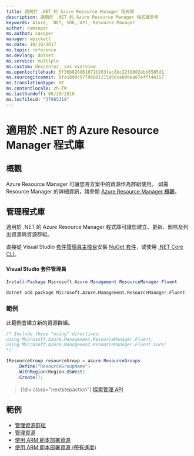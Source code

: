 ```yaml
---
title: 適用於 .NET 的 Azure Resource Manager 程式庫
description: 適用於 .NET 的 Azure Resource Manager 程式庫參考
keywords: Azure, .NET, SDK, API, Resource Manager
author: camsoper
ms.author: casoper
manager: wpickett
ms.date: 10/19/2017
ms.topic: reference
ms.devlang: dotnet
ms.service: multiple
ms.custom: devcenter, svc-overview
ms.openlocfilehash: 5f36b826861071b263fac8bc22f8802ebb6505d1
ms.sourcegitcommit: bfa1898c97798991215d08ce89dea87efff44157
ms.translationtype: HT
ms.contentlocale: zh-TW
ms.lasthandoff: 06/28/2018
ms.locfileid: "37065318"
---
```

# <a name="azure-resource-manager-libraries-for-net"></a>適用於 .NET 的 Azure Resource Manager 程式庫

## <a name="overview"></a>概觀

Azure Resource Manager 可讓您將方案中的資源作為群組使用。  如需 Resource Manager 的詳細資訊，請參閱 [Azure Resource Manager 概觀](https://docs.microsoft.com/azure/azure-resource-manager/resource-group-overview)。

## <a name="management-library"></a>管理程式庫

適用於 .NET 的 Azure Resource Manager 程式庫可讓您建立、更新、刪除及列出資源與資源群組。

直接從 Visual Studio [套件管理員主控台][PackageManager]安裝 [NuGet 套件](https://www.nuget.org/packages/Microsoft.Azure.Management.ResourceManager.Fluent)，或使用 [.NET Core CLI][DotNetCLI]。

#### <a name="visual-studio-package-manager"></a>Visual Studio 套件管理員

```powershell
Install-Package Microsoft.Azure.Management.ResourceManager.Fluent
```

```bash
dotnet add package Microsoft.Azure.Management.ResourceManager.Fluent
```

### <a name="example"></a>範例

此範例會建立新的資源群組。

```csharp
/* Include these "using" directives.
using Microsoft.Azure.Management.ResourceManager.Fluent;
using Microsoft.Azure.Management.ResourceManager.Fluent.Core;
*/

IResourceGroup resourceGroup = azure.ResourceGroups
    .Define("ResourceGroupName")
    .WithRegion(Region.USWest)
    .Create();
```

> [!div class="nextstepaction"]
> [探索管理 API](/dotnet/api/overview/azure/resources/management)


## <a name="samples"></a>範例

* [管理資源群組](https://github.com/Azure-Samples/resources-dotnet-manage-resource-group)
* [管理資源](https://github.com/Azure-Samples/resources-dotnet-manage-resource)
* [使用 ARM 範本部署資源](https://github.com/Azure-Samples/resources-dotnet-deploy-using-arm-template)
* [使用 ARM 範本部署資源 (帶有進度)](https://github.com/Azure-Samples/resources-dotnet-deploy-using-arm-template-with-progress)


[PackageManager]: https://docs.microsoft.com/nuget/tools/package-manager-console
[DotNetCLI]: https://docs.microsoft.com/dotnet/core/tools/dotnet-add-package
